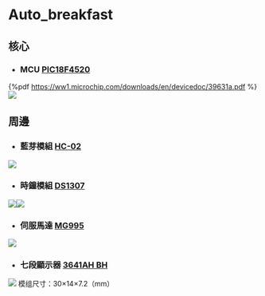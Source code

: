 # Auto_breakfast
## 核心
* ### MCU [PIC18F4520](https://github.com/auto-breakfast/auto-breakfast/raw/1105192112-patch-%E7%B5%B1%E6%95%B4/doc/39631E.pdf)
{%pdf https://ww1.microchip.com/downloads/en/devicedoc/39631a.pdf %}
![](https://i.imgur.com/aAr4gja.jpg)


## 周邊
* ### 藍芽模組 [HC-02](https://github.com/auto-breakfast/auto-breakfast/raw/1105192112-patch-%E7%B5%B1%E6%95%B4/doc/HC-02.pdf)
![](https://i.imgur.com/KqQhrGO.jpg)

* ### 時鐘模組 [DS1307](https://github.com/auto-breakfast/auto-breakfast/raw/1105192112-patch-%E7%B5%B1%E6%95%B4/doc/DS1307.pdf)
![](https://i.imgur.com/ii9PTMr.png)![](https://i.imgur.com/JLyXyPM.jpg)

* ### 伺服馬達 [MG995](https://github.com/auto-breakfast/auto-breakfast/raw/1105192112-patch-%E7%B5%B1%E6%95%B4/doc/MG995_Tower-Pro.pdf)
![](https://i.imgur.com/AbZWk9V.png)

* ### 七段顯示器 [3641AH BH](https://github.com/auto-breakfast/auto-breakfast/raw/1105192112-patch-%E7%B5%B1%E6%95%B4/doc/3641AHBH.pdf)
![](https://i.imgur.com/Q0l5uzM.jpg)
模组尺寸：30×14×7.2（mm）
